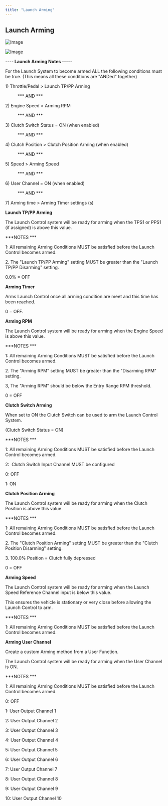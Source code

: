 ```yaml
---
title: "Launch Arming"
---
```


## Launch Arming&nbsp;


![Image](</lib/Launch 2324.jpg>)


![Image](</lib/Launch 24.jpg>)



**\---- Launch Arming Notes -----**

For the Launch System to become armed ALL the following conditions must be true. (This means all these conditions are "ANDed" together)


&#49;) Throttle/Pedal \> Launch TP/PP Arming&nbsp;

&nbsp; &nbsp; &nbsp; &nbsp; &nbsp; \*\*\* AND \*\*\*

&#50;) Engine Speed \> Arming RPM&nbsp;

&nbsp; &nbsp; &nbsp; &nbsp; &nbsp; \*\*\* AND \*\*\*

&#51;) Clutch Switch Status = ON (when enabled)

&nbsp; &nbsp; &nbsp; &nbsp; &nbsp; \*\*\* AND \*\*\*

&#52;) Clutch Position \> Clutch Position Arming (when enabled)

&nbsp; &nbsp; &nbsp; &nbsp; &nbsp; \*\*\* AND \*\*\*

&#53;) Speed \> Arming Speed

&nbsp; &nbsp; &nbsp; &nbsp; &nbsp; \*\*\* AND \*\*\*

&#54;) User Channel = ON (when enabled)

&nbsp; &nbsp; &nbsp; &nbsp; &nbsp; \*\*\* AND \*\*\*

&#55;) Arming time \> Arming Timer settings (s)


**Launch TP/PP Arming**

The Launch Control system will be ready for arming when the TPS1 or PPS1 (if assigned) is above this value.


\*\*\*NOTES \*\*\*

&#49;: All remaining Arming Conditions MUST be satisfied before the Launch Control becomes armed.

&#50;. The "Launch TP/PP Arming" setting MUST be greater than the "Launch TP/PP Disarming" setting.


&#48;.0% = OFF


**Arming Timer**

Arms Launch Control once all arming condition are meet and this time has been reached.

&#48; = OFF.


**Arming RPM**

The Launch Control system will be ready for arming when the Engine Speed is above this value.


\*\*\*NOTES \*\*\*

&#49;: All remaining Arming Conditions MUST be satisfied before the Launch Control becomes armed.

&#50;. The "Arming RPM" setting MUST be greater than the "Disarming RPM" setting.

&#51;, The "Arming RPM" should be below the Entry Range RPM threshold.


&#48; = OFF


**Clutch Switch Arming**

When set to ON the Clutch Switch can be used to arm the Launch Control System.&nbsp;

(Clutch Switch Status = ON)


\*\*\*NOTES \*\*\*

&#49;: All remaining Arming Conditions MUST be satisfied before the Launch Control becomes armed.

&#50;:&nbsp; Clutch Switch Input Channel MUST be configured&nbsp;


&#48;: OFF

&#49;: ON


**Clutch Position Arming**

The Launch Control system will be ready for arming when the Clutch Position is above this value.


\*\*\*NOTES \*\*\*

&#49;: All remaining Arming Conditions MUST be satisfied before the Launch Control becomes armed.

&#50;. The "Clutch Position Arming" setting MUST be greater than the "Clutch Position Disarming" setting.

&#51;. 100.0% Position = Clutch fully depressed


&#48; = OFF


**Arming Speed**

The Launch Control system will be ready for arming when the Launch Speed Reference Channel input is below this value.&nbsp;

This ensures the vehicle is stationary or very close before allowing the Launch Control to arm.&nbsp;


\*\*\*NOTES \*\*\*

&#49;: All remaining Arming Conditions MUST be satisfied before the Launch Control becomes armed.


**Arming User Channel**

Create a custom Arming method from a User Function. &nbsp;

The Launch Control system will be ready for arming when the User Channel is ON.


\*\*\*NOTES \*\*\*

&#49;: All remaining Arming Conditions MUST be satisfied before the Launch Control becomes armed.


&#48;: OFF

&#49;: User Output Channel 1

&#50;: User Output Channel 2

&#51;: User Output Channel 3

&#52;: User Output Channel 4

&#53;: User Output Channel 5

&#54;: User Output Channel 6

&#55;: User Output Channel 7

&#56;: User Output Channel 8

&#57;: User Output Channel 9

&#49;0: User Output Channel 10

